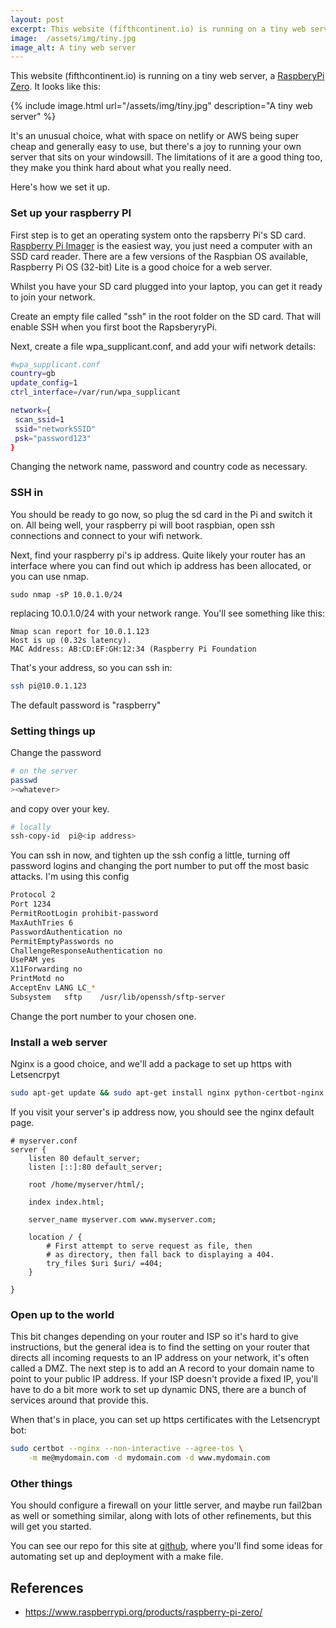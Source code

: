 ```yaml
---
layout: post
excerpt: This website (fifthcontinent.io) is running on a tiny web server, a RaspberyPi Zero. This article explains how we set it up.
image:  /assets/img/tiny.jpg
image_alt: A tiny web server
---
```



This website (fifthcontinent.io) is running on a tiny web server, a [RaspberyPi Zero](https://www.raspberrypi.org/products/raspberry-pi-zero/). It looks like this:

{% include image.html url="/assets/img/tiny.jpg" description="A tiny web server" %}

It's an unusual choice, what with space on netlify or AWS being super cheap and generally easy to use, but there's a joy to running your own server that sits on your windowsill. The limitations of it are a good thing too, they make you think hard about what you really need.

Here's how we set it up.

### Set up your raspberry PI

First step is to get an operating system onto the rapsberry Pi's SD card. [Raspberry Pi Imager](https://projects.raspberrypi.org/en/projects/raspberry-pi-setting-up/2) is the easiest way, you just need a computer with an SSD card reader. There are a few versions of the Raspbian OS available, Raspberry Pi OS (32-bit) Lite is  a good choice for a web server.

Whilst you have your SD card plugged into your laptop, you can get it ready to join your network. 

Create an empty file called "ssh" in the root folder on the SD card. That will enable SSH when you first boot the RapsberyryPi. 

Next, create a file wpa_supplicant.conf, and add your wifi network details:

```bash
#wpa_supplicant.conf
country=gb
update_config=1
ctrl_interface=/var/run/wpa_supplicant

network={
 scan_ssid=1
 ssid="networkSSID"
 psk="password123"
}

```

Changing the network name, password and country code as necessary.

### SSH in

You should be ready to go now, so plug the sd card in the Pi and switch it on. All being well, your raspberry pi will boot raspbian, open ssh connections and connect to your wifi network. 

Next, find your raspberry pi's ip address. Quite likely your router has an interface where you can find out which ip address has been allocated, or you can use nmap. 

```
sudo nmap -sP 10.0.1.0/24
```

replacing 10.0.1.0/24 with your network range. You'll see something like this:

```
Nmap scan report for 10.0.1.123
Host is up (0.32s latency).
MAC Address: AB:CD:EF:GH:12:34 (Raspberry Pi Foundation
```
That's your address, so you can ssh in:

```bash
ssh pi@10.0.1.123
```

The default password is "raspberry"

### Setting things up

Change the password

```bash
# on the server
passwd
><whatever>
```

and copy over your key.


```bash
# locally
ssh-copy-id  pi@<ip address>
```

You can ssh in now, and tighten up the ssh config a little, turning off password logins and changing the port number to put off the most basic attacks. I'm using this config

```bash
Protocol 2
Port 1234
PermitRootLogin prohibit-password
MaxAuthTries 6
PasswordAuthentication no
PermitEmptyPasswords no
ChallengeResponseAuthentication no
UsePAM yes
X11Forwarding no
PrintMotd no
AcceptEnv LANG LC_*
Subsystem	sftp	/usr/lib/openssh/sftp-server

```
Change the port number to your chosen one. 


### Install a web server

Nginx is a good choice, and we'll add a package to set up https with Letsencrpyt

```bash
sudo apt-get update && sudo apt-get install nginx python-certbot-nginx
```

If you visit your server's ip address now, you should see the nginx default page. 

```
# myserver.conf
server {
	listen 80 default_server;
	listen [::]:80 default_server;

	root /home/myserver/html/;

	index index.html;

	server_name myserver.com www.myserver.com;

	location / {
		# First attempt to serve request as file, then
		# as directory, then fall back to displaying a 404.
		try_files $uri $uri/ =404;
	}

}
```

### Open up to the world

This bit changes depending on your router and ISP so it's hard to give instructions, but the general idea is to find the setting on your router that directs all incoming requests to an IP address on your network, it's often called a DMZ. The next step is to add an A record to your domain name to point to your public IP address. If your ISP doesn't provide a fixed IP, you'll have to do a bit more work to set up dynamic DNS, there are a bunch of services around that provide this. 

When that's in place, you can set up https certificates with the Letsencrypt bot:

```bash
sudo certbot --nginx --non-interactive --agree-tos \
	-m me@mydomain.com -d mydomain.com -d www.mydomain.com
```


### Other things

You should configure a firewall on your little server, and maybe run fail2ban as well or something similar, along with lots of other refinements, but this will get you started.

You can see our repo for this site at [github](https://github.com/fifthcontinent/fifthcontinent), where you'll find some ideas for automating set up and deployment with a make file. 


## References

- https://www.raspberrypi.org/products/raspberry-pi-zero/
